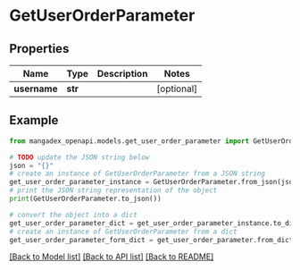 # GetUserOrderParameter


## Properties

Name | Type | Description | Notes
------------ | ------------- | ------------- | -------------
**username** | **str** |  | [optional] 

## Example

```python
from mangadex_openapi.models.get_user_order_parameter import GetUserOrderParameter

# TODO update the JSON string below
json = "{}"
# create an instance of GetUserOrderParameter from a JSON string
get_user_order_parameter_instance = GetUserOrderParameter.from_json(json)
# print the JSON string representation of the object
print(GetUserOrderParameter.to_json())

# convert the object into a dict
get_user_order_parameter_dict = get_user_order_parameter_instance.to_dict()
# create an instance of GetUserOrderParameter from a dict
get_user_order_parameter_form_dict = get_user_order_parameter.from_dict(get_user_order_parameter_dict)
```
[[Back to Model list]](../README.md#documentation-for-models) [[Back to API list]](../README.md#documentation-for-api-endpoints) [[Back to README]](../README.md)


